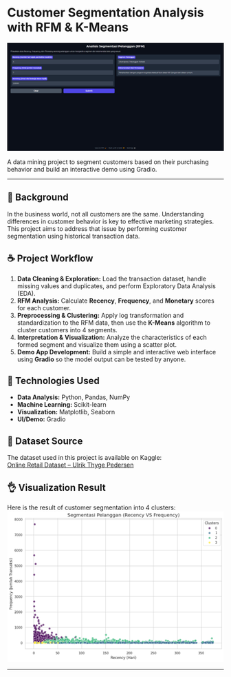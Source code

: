 # Customer Segmentation Analysis with RFM & K-Means

![Gradio App Screenshot](https://github.com/nfldffa/Customer-Segmentation-RFM/blob/main/gradio.png?raw=true)

A data mining project to segment customers based on their purchasing behavior and build an interactive demo using Gradio.

---

## 🤝 Background
In the business world, not all customers are the same. Understanding differences in customer behavior is key to effective marketing strategies. This project aims to address that issue by performing customer segmentation using historical transaction data.

## ☕ Project Workflow
1.  **Data Cleaning & Exploration:** Load the transaction dataset, handle missing values and duplicates, and perform Exploratory Data Analysis (EDA).
2.  **RFM Analysis:** Calculate **Recency**, **Frequency**, and **Monetary** scores for each customer.
3.  **Preprocessing & Clustering:** Apply log transformation and standardization to the RFM data, then use the **K-Means** algorithm to cluster customers into 4 segments.
4.  **Interpretation & Visualization:** Analyze the characteristics of each formed segment and visualize them using a scatter plot.
5.  **Demo App Development:** Build a simple and interactive web interface using **Gradio** so the model output can be tested by anyone.

## 🚀 Technologies Used
- **Data Analysis:** Python, Pandas, NumPy
- **Machine Learning:** Scikit-learn
- **Visualization:** Matplotlib, Seaborn
- **UI/Demo:** Gradio

## 📔 Dataset Source  
The dataset used in this project is available on Kaggle:  
[Online Retail Dataset – Ulrik Thyge Pedersen](https://www.kaggle.com/datasets/ulrikthygepedersen/online-retail-dataset)  

## 👌 Visualization Result
Here is the result of customer segmentation into 4 clusters:
![Customer Segmentation Plot](https://github.com/nfldffa/Customer-Segmentation-RFM/blob/main/scatter%20plot.png?raw=true)

---
